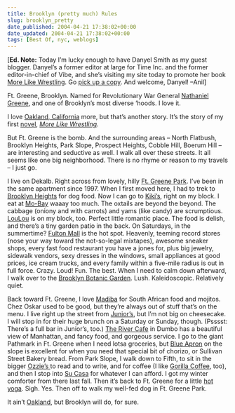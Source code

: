 ```yaml
---
title: Brooklyn (pretty much) Rules
slug: brooklyn_pretty
date_published: 2004-04-21 17:38:02+00:00
date_updated: 2004-04-21 17:38:02+00:00
tags: [Best Of, nyc, weblogs]
---
```

[**Ed. Note:** Today I’m lucky enough to have Danyel Smith as my guest blogger. Danyel’s a former editor at large for Time Inc. and the former editor-in-chief of Vibe, and she’s visiting my site today to promote her book [More Like Wrestling](http://www.californiaauthors.com/essay_smith.shtml). Go [pick up a copy](http://www.amazon.com/exec/obidos/tg/detail/-/1400046440/2020-20/). And welcome, Danyel! –Anil]

Ft. Greene, Brooklyn. Named for Revolutionary War General [Nathaniel Greene](http://www.cr.nps.gov/museum/treasures/html/P/inde14055.htm), and one of Brooklyn’s most diverse ‘hoods. I love it.

I love [Oakland, California](http://www.oaklandnet.com/) more, but that’s another story. It’s the story of my first [novel](http://www.amazon.com/exec/obidos/tg/detail/-/0609809938/ref=lpr_g_1/102-4228714-9042531?v=glance&amp;s=books), [*More Like Wrestling*](http://www.californiaauthors.com/essay_smith.shtml).

But Ft. Greene is the bomb. And the surrounding areas – North Flatbush, Brooklyn Heights, Park Slope, Prospect Heights, Cobble Hill, Boerum Hill – are interesting and seductive as well. I walk all over these streets. It all seems like one big neighborhood. There is no rhyme or reason to my travels – I just go.

I live on Dekalb. Right across from lovely, hilly [Ft. Greene Park](http://www.fortgreenepark.org/pages/views6.htm). I’ve been in the same apartment since 1997. When I first moved here, I had to trek to [Brooklyn Heights](http://www.brooklynheights-ny.com/) for dog food. Now I can go to [Kiki’s](http://www.citimaps.com/brooklynpages/kiki.html), right on my block. I eat at [Mo-Bay](http://www.citimaps.com/brooklynpages/mobay.html) waaay too much. The oxtails are beyond the beyond. The cabbage (oniony and with carrots) and yams (like candy) are scrumptious. [LouLou](http://www.go-brooklyn.com/html/issues/_vol24/24_27/loulou.html) is on my block, too. Perfect little romantic place. The food is delish, and there’s a tiny garden patio in the back. On Saturdays, in the summertime? [Fulton Mall](http://www.citimaps.com/brooklynpages/fultonstreetmall.html) is the hot spot. Heavenly, teeming record stores (nose your way toward the not-so-legal mixtapes), awesome sneaker shops, every fast food restaurant you have a jones for, plus big jewelry, sidewalk vendors, sexy dresses in the windows, small appliances at good prices, ice cream trucks, and every family within a five-mile radius is out in full force. Crazy. Loud! Fun. The best. When I need to calm down afterward, I walk over to the [Brooklyn Botanic Garden](http://www.bbg.org/). Lush. Kaleidoscopic. Relatively quiet.

Back toward Ft. Greene, I love [Madiba](http://www.citimaps.com/brooklynpages/madiba.html) for South African food and mojitos. Chez Oskar used to be good, but they’re always out of stuff that’s on the menu. I live right up the street from [Junior’s](http://www.citimaps.com/brooklynpages/juniors.html), but I’m not big on cheesecake. I will stop in for their huge brunch on a Saturday or Sunday, though. (Psssst: There’s a full bar in Junior’s, too.) [The River Cafe](http://www.therivercafe.com/) in Dumbo has a beautiful view of Manhattan, and fancy food, and gorgeous service. I go to the giant Pathmark in Ft. Greene when I need lotsa groceries, but [Blue Apron](http://www.citimaps.com/brooklynpages/blue_apron.html) on the slope is excellent for when you need that special bit of chorizo, or Sullivan Street Bakery bread. From Park Slope, I walk down to Fifth, to sit in the bigger [Ozzie’s ](http://www.ozziescoffee.com/about.html)to read and to write, and for coffee (I like [Gorilla Coffee](http://www.newyorkmetro.com/urban/guides/bestofny/food/04/coffee.htm), too), and then I stop into [Su Casa](http://www.citimaps.com/brooklynpages/su_casa.html) for whatever I can afford. I got my winter comforter from there last fall. Then it’s back to Ft. Greene for a little [hot yoga](http://www.yoga-people.com/fortgreene/index.html). Sigh. Yes. Then off to walk my well-fed dog in Ft. Greene Park.

It ain’t [Oakland](http://www.northlakegroup.org/LakeMerritt.cfm), but Brooklyn will do, for sure.
